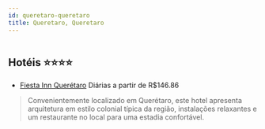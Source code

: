 ```yaml
---
id: queretaro-queretaro
title: Queretaro, Queretaro
---
```


<center><img src="https://novo-hu.s3.amazonaws.com/reservas/ota/prod/hotel/527704/fiesta-inn-queretaro-001_20190318141752.jpg" alt="" /></center>


## Hotéis ⭐️⭐️⭐️⭐️

-    [Fiesta Inn Querétaro](https://www.hurb.com/aud/https://www.hurb.com/hoteis/queretaro/fiesta-inn-queretaro-OMN-7714?cmp=18055) Diárias a partir de R$146.86
   > Convenientemente localizado em Querétaro, este hotel apresenta arquitetura em estilo colonial típica da região, instalações relaxantes e um restaurante no local para uma estadia confortável.

